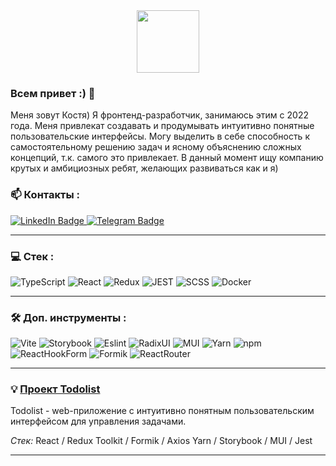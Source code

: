 <div id="header" align="center">
 <img src="https://media.giphy.com/media/v1.Y2lkPTc5MGI3NjExYTZmejEydDY5ajZkcjhmdzh0aHp6YWp4NDhqMW9lZ2htMW51NWM3MSZlcD12MV9pbnRlcm5hbF9naWZfYnlfaWQmY3Q9cw/FTFI4bczpUYAp4xuSt/giphy.gif" width="100"/>
</div>

### Всем привет :) 👋 <br/>

Меня зовут Костя)
Я фронтенд-разработчик, занимаюсь этим с 2022 года. Меня привлекат создавать и продумывать интуитивно понятные пользовательские интерфейсы. Могу выделить в себе способность к самостоятельному решению задач и ясному объяснению сложных концепций, т.к. самого это привлекает. В данный момент ищу компанию крутых и амбициозных ребят, желающих развиваться как и я)


### 📫 Контакты :
<div id="badges">
  <a href="https://www.linkedin.com/in/konstantin-lisitsky-422a4b2b4/">
    <img src="https://img.shields.io/badge/LinkedIn-blue?style=for-the-badge&logo=linkedin&logoColor=white" alt="LinkedIn Badge"/>
  </a>
  <a href="https://www.linkedin.com/in/konstantin-lisitsky-422a4b2b4/">
    <img src="https://img.shields.io/badge/Telegram-32a9df?style=for-the-badge&logo=telegram&logoColor=white" alt="Telegram Badge"/>
  </a>
</div>

----

### 💻 Стек : <br/>

![TypeScript](https://img.shields.io/badge/TypeSctipt-316192?style=for-the-badge&logo=typescript&logoColor=white)
![React](https://img.shields.io/badge/react-%2320232a.svg?style=for-the-badge&logo=react&logoColor=%2361DAFB)
![Redux](https://img.shields.io/badge/redux-%23593d88.svg?style=for-the-badge&logo=redux&logoColor=white)
![JEST](https://img.shields.io/badge/Jest-323330?style=for-the-badge&logo=Jest&logoColor=white)
![SCSS](https://img.shields.io/badge/SCSS-black?style=for-the-badge&logo=eslint&logoColor=white)
![Docker](https://img.shields.io/badge/Docker-316192?style=for-the-badge&logo=docker&logoColor=white)

----


### 🛠️ Доп. инструменты : <br/>

![Vite](https://img.shields.io/badge/vite-%23646CFF.svg?style=for-the-badge&logo=vite&logoColor=white)
![Storybook](https://img.shields.io/badge/Storybook-ff4785?style=for-the-badge&logo=eslint&logoColor=white)
![Eslint](https://img.shields.io/badge/eslint-3A33D1?style=for-the-badge&logo=eslint&logoColor=white)
![RadixUI](https://img.shields.io/badge/RadixUI-515cd6?style=for-the-badge&logo=eslint&logoColor=white)
![MUI](https://img.shields.io/badge/MUI-%230081CB.svg?style=for-the-badge&logo=mui&logoColor=white)
![Yarn](https://img.shields.io/badge/yarn-2c8ebb?style=for-the-badge&logo=eslint&logoColor=white)
![npm](https://img.shields.io/badge/npm-cc3838?style=for-the-badge&logo=eslint&logoColor=white)
![ReactHookForm](https://img.shields.io/badge/ReactHookForm-ec5990?style=for-the-badge&logo=eslint&logoColor=white)
![Formik](https://img.shields.io/badge/Formik-0052cc?style=for-the-badge&logo=eslint&logoColor=white)
![ReactRouter](https://img.shields.io/badge/React_Router-CA4245?style=for-the-badge&logo=react-router&logoColor=white)

----

### 💡 [Проект Todolist](https://it-incubator-todolist.vercel.app/login) <br/>
Todolist - web-приложение с интуитивно понятным пользовательским интерфейсом для управления задачами.<br/>

*Стек:* React / Redux Toolkit / Formik / Axios Yarn / Storybook / MUI / Jest

----











